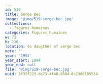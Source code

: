 ```yaml
---
id: 519
title: Serge Bec
image: '@img/519-serge-bec.jpg'
collections:
  - figures-humaines
categories: Figures humaines
w: 73
h: 116
location: to daugther of serge bec
note: ''
year: '1994'
year_start: 1994
year_end: null
file: '@img/519-serge-bec.jpg'
uuid: 3f35f223-de73-4f48-9584-0c2386189534
---
```


